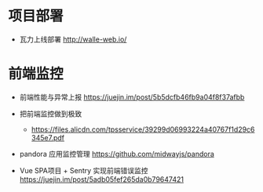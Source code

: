 # 项目部署

- 瓦力上线部署 http://walle-web.io/

# 前端监控

- 前端性能与异常上报 https://juejin.im/post/5b5dcfb46fb9a04f8f37afbb 
- 把前端监控做到极致

  - <https://files.alicdn.com/tpsservice/39299d06993224a40767f1d29c6345e7.pdf>

- pandora 应用监控管理 <https://github.com/midwayjs/pandora>

- Vue SPA项目 + Sentry 实现前端错误监控 https://juejin.im/post/5adb05fef265da0b79647421